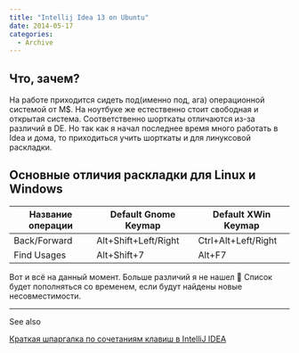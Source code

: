```yaml
---
title: "Intellij Idea 13 on Ubuntu"
date: 2014-05-17
categories:
  - Archive
---
```


## Что, зачем?

На работе приходится сидеть под(именно под, ага) операционной системой от M$. На ноутбуке же естественно стоит свободная и открытая система. Соответственно шорткаты отличаются из-за различий в DE. Но так как я начал последнее время много работать в Idea и дома, то приходиться учить шорткаты и для линуксовой раскладки.

## Основные отличия раскладки для Linux и Windows

| Название операции | Default Gnome Keymap  | Default XWin Keymap |
| ----------------- | --------------------- | ------------------- |
| Back/Forward      |  Alt+Shift+Left/Right | Ctrl+Alt+Left/Right |
| Find Usages       |  Alt+Shift+7          | Alt+F7              |

Вот и всё на данный момент. Больше различий я не нашел 🙂 Список будет пополняться со временем, если будут найдены новые несовместимости.

---

See also

[Краткая шпаргалка по сочетаниям клавиш в IntelliJ IDEA](http://eax.me/intellij-idea-hotkeys/)

